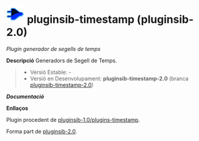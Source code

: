 # ![Logo](https://github.com/GovernIB/maven/raw/binaris/pluginsib/projectinfo_Attachments/icon.jpg) pluginsib-timestamp  (pluginsib-2.0)
*Plugin generador de segells de temps*

**Descripció**
Generadors de Segell de Temps.

> - Versió Estable: -
> - Versió en Desenvolupament: __pluginsib-timestamp-2.0__ (branca [pluginsib-timestamp-2.0](../../tree/pluginsib-timestamp-2.0))

***Documentació***

**Enllaços**


Plugin procedent de [pluginsib-1.0/plugins-timestamp](https://github.com/GovernIB/pluginsib/tree/pluginsib-1.0/plugins-timestamp).  

Forma part de [pluginsib-2.0](https://github.com/GovernIB/pluginsib/tree/pluginsib-2.0).
